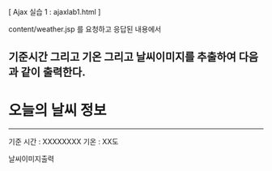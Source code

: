 [ Ajax 실습 1 : ajaxlab1.html ]

content/weather.jsp 를 요청하고 응답된 내용에서 

기준시간 그리고 기온 그리고 날씨이미지를 추출하여 다음과 같이 출력한다.
---------------------------------------------------------------

<h1>오늘의 날씨 정보</h1> 
<hr>

기준 시간 : XXXXXXXX
기온 : XX도

날씨이미지출력